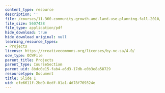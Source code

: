 ```yaml
---
content_type: resource
description: ''
file: /courses/11-360-community-growth-and-land-use-planning-fall-2010/efe6611f2bd90edf01a14d78f769324e_10-28-10-needham-pres.pdf
file_size: 5607428
file_type: application/pdf
hide_download: true
hide_download_original: null
learning_resource_types:
- Projects
license: https://creativecommons.org/licenses/by-nc-sa/4.0/
ocw_type: OCWFile
parent_title: Projects
parent_type: CourseSection
parent_uid: 8bdc0e15-fab4-a6d3-17db-e0b3e8a58729
resourcetype: Document
title: Slide 1
uid: efe6611f-2bd9-0edf-01a1-4d78f769324e
---
```

